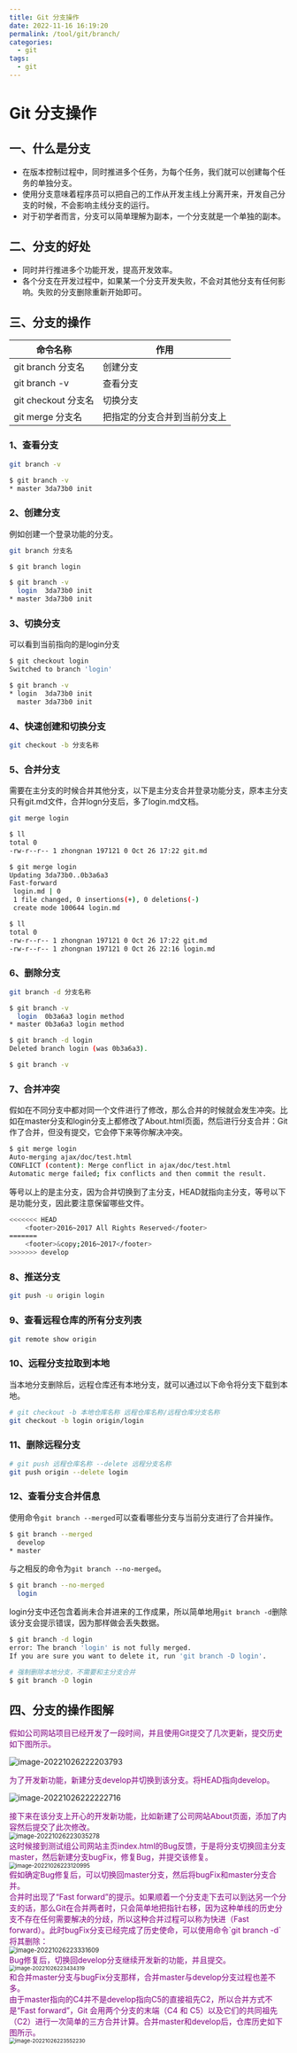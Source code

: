 ```yaml
---
title: Git 分支操作
date: 2022-11-16 16:19:20
permalink: /tool/git/branch/
categories:
  - git
tags:
  - git
---
```


# Git 分支操作

## 一、什么是分支

- 在版本控制过程中，同时推进多个任务，为每个任务，我们就可以创建每个任务的单独分支。
- 使用分支意味着程序员可以把自己的工作从开发主线上分离开来，开发自己分支的时候，不会影响主线分支的运行。
- 对于初学者而言，分支可以简单理解为副本，一个分支就是一个单独的副本。

## 二、分支的好处

- 同时并行推进多个功能开发，提高开发效率。
- 各个分支在开发过程中，如果某一个分支开发失败，不会对其他分支有任何影响。失败的分支删除重新开始即可。

## 三、分支的操作

| 命令名称            | 作用                         |
| ------------------- | ---------------------------- |
| git branch 分支名   | 创建分支                     |
| git branch -v       | 查看分支                     |
| git checkout 分支名 | 切换分支                     |
| git merge 分支名    | 把指定的分支合并到当前分支上 |

### 1、查看分支

```sh
git branch -v
```

```sh
$ git branch -v
* master 3da73b0 init
```

### 2、创建分支

例如创建一个登录功能的分支。

```sh
git branch 分支名
```

```sh
$ git branch login

$ git branch -v
  login  3da73b0 init
* master 3da73b0 init
```

### 3、切换分支

可以看到当前指向的是login分支

```sh
$ git checkout login
Switched to branch 'login'

$ git branch -v
* login  3da73b0 init
  master 3da73b0 init
```

### 4、快速创建和切换分支

```sh
git checkout -b 分支名称
```

### 5、合并分支

需要在主分支的时候合并其他分支，以下是主分支合并登录功能分支，原本主分支只有git.md文件，合并logn分支后，多了login.md文档。

```sh
git merge login 
```

```sh
$ ll
total 0
-rw-r--r-- 1 zhongnan 197121 0 Oct 26 17:22 git.md

$ git merge login
Updating 3da73b0..0b3a6a3
Fast-forward
 login.md | 0
 1 file changed, 0 insertions(+), 0 deletions(-)
 create mode 100644 login.md

$ ll
total 0
-rw-r--r-- 1 zhongnan 197121 0 Oct 26 17:22 git.md
-rw-r--r-- 1 zhongnan 197121 0 Oct 26 22:16 login.md
```

### 6、删除分支

```bash
git branch -d 分支名称
```

```sh
$ git branch -v
  login  0b3a6a3 login method
* master 0b3a6a3 login method

$ git branch -d login
Deleted branch login (was 0b3a6a3).

$ git branch -v
```

### 7、合并冲突

假如在不同分支中都对同一个文件进行了修改，那么合并的时候就会发生冲突。比如在master分支和login分支上都修改了About.html页面，然后进行分支合并：Git作了合并，但没有提交，它会停下来等你解决冲突。

```sh
$ git merge login
Auto-merging ajax/doc/test.html
CONFLICT (content): Merge conflict in ajax/doc/test.html
Automatic merge failed; fix conflicts and then commit the result.
```

等号以上的是主分支，因为合并切换到了主分支，HEAD就指向主分支，等号以下是功能分支，因此要注意保留哪些文件。

```sh
<<<<<<< HEAD
	<footer>2016~2017 All Rights Reserved</footer>
=======
	<footer>&copy;2016~2017</footer>
>>>>>>> develop
```

### 8、推送分支

```sh
git push -u origin login
```

### 9、查看远程仓库的所有分支列表

```sh
git remote show origin
```

### 10、远程分支拉取到本地

当本地分支删除后，远程仓库还有本地分支，就可以通过以下命令将分支下载到本地。

```sh
# git checkout -b 本地仓库名称 远程仓库名称/远程仓库分支名称
git checkout -b login origin/login
```

### 11、删除远程分支

```sh
# git push 远程仓库名称 --delete 远程分支名称
git push origin --delete login
```

### 12、查看分支合并信息

使用命令`git branch --merged`可以查看哪些分支与当前分支进行了合并操作。

```sh
$ git branch --merged
  develop
* master
```

与之相反的命令为`git branch --no-merged`。

```sh
$ git branch --no-merged
  login
```

login分支中还包含着尚未合并进来的工作成果，所以简单地用`git branch -d`删除该分支会提示错误，因为那样做会丢失数据。

```sh
$ git branch -d login
error: The branch 'login' is not fully merged.
If you are sure you want to delete it, run 'git branch -D login'.

# 强制删除本地分支，不需要和主分支合并
$ git branch -D login
```

## 四、分支的操作图解

<div style="color:purple">假如公司网站项目已经开发了一段时间，并且使用Git提交了几次更新，提交历史如下图所示。</div>

![image-20221026222203793](https://cdn.staticaly.com/gh/jinmunan/imgs@master/tool/git/branch/image-20221026222203793.png)

<div style="color:purple">为了开发新功能，新建分支develop并切换到该分支。将HEAD指向develop。</div>

![image-20221026222222716](https://cdn.staticaly.com/gh/jinmunan/imgs@master/tool/git/branch/image-20221026222222716.png)

<div style="color:purple">接下来在该分支上开心的开发新功能，比如新建了公司网站About页面，添加了内容然后提交了此次修改。</div>

<img src="https://cdn.staticaly.com/gh/jinmunan/imgs@master/tool/git/branch/image-20221026223035278.png" alt="image-20221026223035278" style="zoom:80%;" />

<div style="color:purple">这时候接到测试组公司网站主页index.html的Bug反馈，于是将分支切换回主分支master，然后新建分支bugFix，修复Bug，并提交该修复。</div>

<img src="https://cdn.staticaly.com/gh/jinmunan/imgs@master/tool/git/branch/image-20221026223120995.png" alt="image-20221026223120995" style="zoom:72%;" />

<div style="color:purple">假如确定Bug修复后，可以切换回master分支，然后将bugFix和master分支合并。
</div>

<div style="color:purple">合并时出现了“Fast forward”的提示。如果顺着一个分支走下去可以到达另一个分支的话，那么Git在合并两者时，只会简单地把指针右移，因为这种单线的历史分支不存在任何需要解决的分歧，所以这种合并过程可以称为快进（Fast forward）。此时bugFix分支已经完成了历史使命，可以使用命令`git branch -d`将其删除：</div>

<img src="https://cdn.staticaly.com/gh/jinmunan/imgs@master/tool/git/branch/image-20221026223331609.png" alt="image-20221026223331609" style="zoom:80%;" />

<div style="color:purple">Bug修复后，切换回develop分支继续开发新的功能，并且提交。</div>

<img src="https://cdn.staticaly.com/gh/jinmunan/imgs@master/tool/git/branch/image-20221026223434319.png" alt="image-20221026223434319" style="zoom:67%;" />

<div style="color:purple">和合并master分支与bugFix分支那样，合并master与develop分支过程也差不多。</div>

<div style="color:purple">由于master指向的C4并不是develop指向C5的直接祖先C2，所以合并方式不是“Fast forward”，Git 会用两个分支的末端（C4 和 C5）以及它们的共同祖先（C2）进行一次简单的三方合并计算。合并master和develop后，仓库历史如下图所示。</div>

<img src="https://cdn.staticaly.com/gh/jinmunan/imgs@master/tool/git/branch/image-20221026223552230.png" alt="image-20221026223552230" style="zoom:67%;" />
